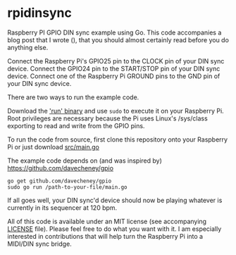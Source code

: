 rpidinsync
==========

Raspberry PI GPIO DIN sync example using Go. This code accompanies a blog post that I wrote (), that you should almost certainly read before you do anything else.

Connect the Raspberry Pi's GPIO25 pin to the CLOCK pin of your DIN sync device. Connect the GPIO24 pin to the START/STOP pin of your DIN sync device. Connect one of the Raspberry Pi GROUND pins to the GND pin of your DIN sync device.

There are two ways to run the example code. 

Download the ['run' binary](https://github.com/ceberly/rpidinsync/blob/master/run) and use `sudo` to execute it on your Raspberry Pi. Root privileges are necessary because the Pi uses Linux's /sys/class exporting to read and write from the GPIO pins.

To run the code from source, first clone this repository onto your Raspberry Pi or just download [src/main.go](https://github.com/ceberly/rpidinsync/blob/master/src/main.go)

The example code depends on (and was inspired by) https://github.com/davecheney/gpio

```
go get github.com/davecheney/gpio
sudo go run /path-to-your-file/main.go
```

If all goes well, your DIN sync'd device should now be playing whatever is currently in its sequencer at 120 bpm.

All of this code is available under an MIT license (see accompanying [LICENSE](https://github.com/ceberly/rpidinsync/blob/master/LICENSE) file). Please feel free to do what you want with it. 
I am especially interested in contributions that will help turn the Raspberry Pi into a MIDI/DIN sync bridge.
